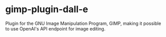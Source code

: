 # gimp-plugin-dall-e
Plugin for the GNU Image Manipulation Program, GIMP, making it possible to use OpenAI's API endpoint for image editing.
